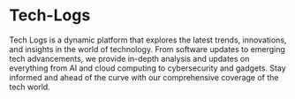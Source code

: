 # Tech-Logs
Tech Logs is a dynamic platform that explores the latest trends, innovations, and insights in the world of technology.
From software updates to emerging tech advancements, we provide in-depth analysis and updates on everything from AI and cloud computing to cybersecurity and gadgets. Stay informed and ahead of the curve with our comprehensive coverage of the tech world.
